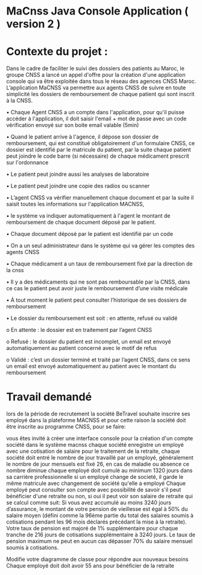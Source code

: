 # MaCnss  Java Console Application ( version 2 )


# Contexte du projet :

Dans le cadre de faciliter le suivi des dossiers des patients au Maroc, le groupe CNSS a lancé un appel d'offre pour la création d'une application console qui va être exploitée dans tous le réseau des agences CNSS Maroc. L’application MaCNSS va permettre aux agents CNSS de suivre en toute simplicité les dossiers de remboursement de chaque patient qui sont inscrit à la CNSS.

• Chaque Agent CNSS a un compte dans l'application, pour qu'il puisse accéder à l'application, il doit saisir l'email + mot de passe avec un code vérification envoyé sur son boite email valable (5min)

• Quand le patient arrive à l'agence, il dépose son dossier de remboursement, qui est constitué obligatoirement d'un formulaire CNSS, ce dossier est identifié par le matricule du patient, par la suite chaque patient peut joindre le code barre (si nécessaire) de chaque médicament prescrit sur l'ordonnance

• Le patient peut joindre aussi les analyses de laboratoire

• Le patient peut joindre une copie des radios ou scanner

• L’agent CNSS va vérifier manuellement chaque document et par la suite il saisit toutes les informations sur l'application MACNSS,

• le système va indiquer automatiquement à l'agent le montant de remboursement de chaque document déposé par le patient.

• Chaque document déposé par le patient est identifié par un code

• On a un seul administrateur dans le système qui va gérer les comptes des agents CNSS

• Chaque médicament a un taux de remboursement fixé par la direction de la cnss

• Il y a des médicaments qui ne sont pas remboursable par la CNSS, dans ce cas le patient peut avoir juste le remboursement d’une visite médicale

• À tout moment le patient peut consulter l’historique de ses dossiers de remboursement

• Le dossier du remboursement est soit : en attente, refusé ou validé

o En attente : le dossier est en traitement par l’agent CNSS

o Refusé : le dossier du patient est incomplet, un email est envoyé automatiquement au patient concerné avec le motif de refus

o Validé : c’est un dossier terminé et traité par l’agent CNSS, dans ce sens un email est envoyé automatiquement au patient avec le montant du remboursement


# Travail demandé

lors de la période de recrutement la société BeTravel souhaite inscrire ses employé dans la plateforme MACNSS et pour cette raison la société doit être inscrite au programme CNSS, pour se faire:

vous êtes invité à créer une interface console pour la création d'un compte société dans le système macnss
chaque société enregistre un employé avec une cotisation de salaire pour le traitement de la retraite,
chaque société doit entré le nombre de jour travaillé par un employé, généralement le nombre de jour mensuels est fixé 26, en cas de maladie ou absence ce nombre diminue
chaque employé doit cumulé au minimum 1320 jours dans sa carrière professionnelle si un employé change de societé, il garde le même matricule avec changement de société qu'elle a employé
Chaque employé peut consulter son compte avec possibilité de savoir s'il peut bénéficier d'une retraite ou non, si oui il peut voir son salaire de retraite qui se calcul comme suit:
Si vous avez accumulé au moins 3240 jours d’assurance, le montant de votre pension de vieillesse est égal à 50% du salaire moyen (défini comme la 96ème partie du total des salaires soumis à cotisations pendant les 96 mois déclarés précédant la mise à la retraite). Votre taux de pension est majoré de 1% supplémentaire pour chaque tranche de 216 jours de cotisations supplémentaire à 3240 jours. Le taux de pension maximum ne peut en aucun cas dépasser 70% du salaire mensuel soumis à cotisations.

Modifie votre diagramme de classe pour répondre aux nouveaux besoins
Chaque employé doit doit avoir 55 ans pour bénéficier de la retraite
